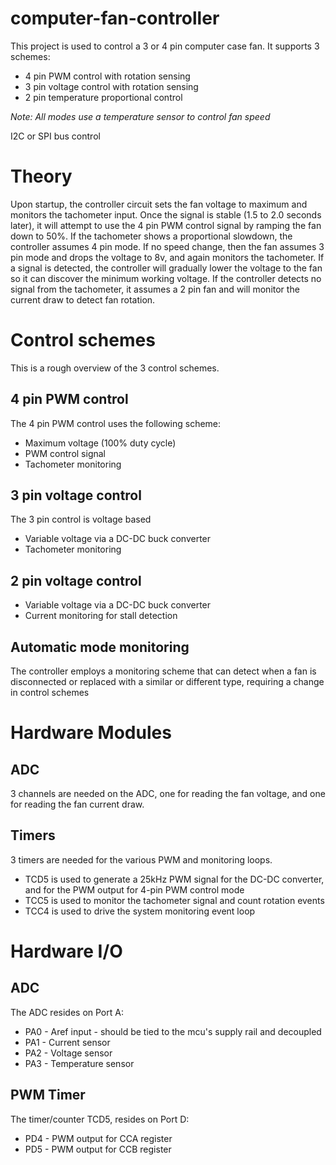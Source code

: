computer-fan-controller
=======================

This project is used to control a 3 or 4 pin computer case fan.  It supports 3 schemes:

- 4 pin PWM control with rotation sensing
- 3 pin voltage control with rotation sensing
- 2 pin temperature proportional control

_Note: All modes use a temperature sensor to control fan speed_

I2C or SPI bus control

# Theory
Upon startup, the controller circuit sets the fan voltage to maximum and monitors the tachometer input.  Once the signal is stable (1.5 to 2.0 seconds later), it will attempt to use the 4 pin PWM control signal by ramping the fan down to 50%.  If the tachometer shows a proportional slowdown, the controller assumes 4 pin mode.  If no speed change, then the fan assumes 3 pin mode and drops the voltage to 8v, and again monitors the tachometer.  If a signal is detected, the controller will gradually lower the voltage to the fan so it can discover the minimum working voltage.  If the controller detects no signal from the tachometer, it assumes a 2 pin fan and will monitor the current draw to detect fan rotation.

# Control schemes
This is a rough overview of the 3 control schemes.

## 4 pin PWM control
The 4 pin PWM control uses the following scheme:
- Maximum voltage (100% duty cycle)
- PWM control signal
- Tachometer monitoring

## 3 pin voltage control
The 3 pin control is voltage based
- Variable voltage via a DC-DC buck converter
- Tachometer monitoring

## 2 pin voltage control
- Variable voltage via a DC-DC buck converter
- Current monitoring for stall detection

## Automatic mode monitoring
The controller employs a monitoring scheme that can detect when a fan is disconnected or replaced with a similar or different type, requiring a change in control schemes

# Hardware Modules

## ADC
3 channels are needed on the ADC, one for reading the fan voltage, and one for reading the fan current draw.

## Timers
3 timers are needed for the various PWM and monitoring loops.

- TCD5 is used to generate a 25kHz PWM signal for the DC-DC converter, and for the PWM output for 4-pin PWM control mode
- TCC5 is used to monitor the tachometer signal and count rotation events
- TCC4 is used to drive the system monitoring event loop

# Hardware I/O
## ADC
The ADC resides on Port A:

- PA0 - Aref input - should be tied to the mcu's supply rail and decoupled
- PA1 - Current sensor
- PA2 - Voltage sensor
- PA3 - Temperature sensor

## PWM Timer
The timer/counter TCD5, resides on Port D:

- PD4 - PWM output for CCA register
- PD5 - PWM output for CCB register
